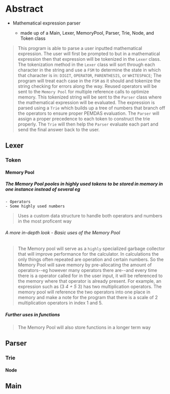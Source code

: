 # Abstract

- Mathematical expression parser

  - made up of a Main, Lexer, MemoryPool, Parser, Trie, Node, and Token class

> This program is able to parse a user inputted mathematical expression. The user will first be prompted to but in a mathematical expression then that expression will be tokenized in the `Lexer` class. The tokenization method in the `Lexer` class will sort through each character in the string and use a `FSM` to determine the state in which that character is in: `DIGIT`, `OPERATOR`, `PARENTHESIS`, or `WHITESPACE`; The program will treat each case in the `FSM` as it should and tokenize the string checking for errors along the way. Reused operators will be sent to the `Memory Pool` for multiple reference calls to optimize memory. This tokenized string will be sent to the `Parser` class where the mathematical expression will be evaluated. The expression is parsed using a `Trie` which builds up a tree of numbers that branch off the operators to ensure proper PEMDAS evaluation. The `Parser` will assign a proper precedence to each token to construct the trie properly. The `Trie` will then help the `Parser` evaluate each part and send the final answer back to the user.

## Lexer

### Token

#### Memory Pool

##### The Memory Pool pooles in highly used tokens to be stored in memory in one instance instead of several eg

    - Operators
    - Some highly used numbers

 > Uses a custom data structure to handle both operators and numbers in the most proficent way

###### A more in-depth look - Basic uses of the Memory Pool

> The Memory pool will serve as a `highly` specialized garbage collector that will improve performance for the calculator. In calculations the only things often repeated are operation and certain numbers. So the Memory Pool will save memory by pre-allocating the amount of operators--eg however many operators there are--and every time there is a operator called for in the user input, it will be referenced to the memory where that operator is already present. For example, an expression such as (3 *4 + 5* 3) has two multiplication operators. The memory pool will reference the two operators into one place in memory and make a note for the program that there is a scale of 2 multiplication operators in index 1 and 5.

##### Further uses in functions

> The Memory Pool will also store functions in a longer term way

## Parser

### Trie

#### Node

## Main
